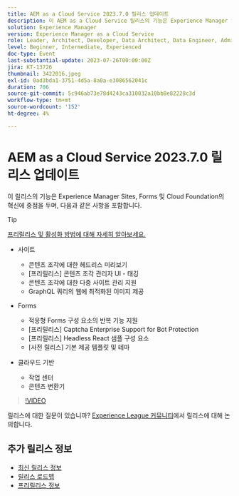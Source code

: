 ```yaml
---
title: AEM as a Cloud Service 2023.7.0 릴리스 업데이트
description: 이 AEM as a Cloud Service 릴리스의 기능은 Experience Manager Sites, Forms 및 Cloud Foundation 혁신에 중점을 둡니다.
solution: Experience Manager
version: Experience Manager as a Cloud Service
role: Leader, Architect, Developer, Data Architect, Data Engineer, Admin, User
level: Beginner, Intermediate, Experienced
doc-type: Event
last-substantial-update: 2023-07-26T00:00:00Z
jira: KT-13726
thumbnail: 3422016.jpeg
exl-id: 0ad3bda1-3751-4d5a-8a0a-e3086562041c
duration: 706
source-git-commit: 5c946ab73e78d4243ca310032a10bb8e82228c3d
workflow-type: tm+mt
source-wordcount: '152'
ht-degree: 4%

---
```


# AEM as a Cloud Service 2023.7.0 릴리스 업데이트

이 릴리스의 기능은 Experience Manager Sites, Forms 및 Cloud Foundation의 혁신에 중점을 두며, 다음과 같은 사항을 포함합니다.

>[!TIP]
>
>[프리릴리스 및 활성화 방법에 대해 자세히 알아보세요.](https://experienceleague.adobe.com/docs/experience-manager-cloud-service/content/release-notes/prerelease.html?lang=ko)

* 사이트
   * 콘텐츠 조각에 대한 헤드리스 미리보기
   * [프리릴리스] 콘텐츠 조각 관리자 UI - 태깅
   * 콘텐츠 조각에 대한 다중 사이트 관리 지원
   * GraphQL 쿼리의 웹에 최적화된 이미지 제공

* Forms
   * 적응형 Forms 구성 요소의 반복 기능 지원
   * [프리릴리스] Captcha Enterprise Support for Bot Protection
   * [프리릴리스] Headless React 샘플 구성 요소
   * [사전 릴리스] 기본 제공 템플릿 및 테마

* 클라우드 기반
   * 작업 센터
   * 콘텐츠 변환기

>[!VIDEO](https://video.tv.adobe.com/v/3422016/?learn=on)


릴리스에 대한 질문이 있습니까?  [Experience League 커뮤니티](https://adobe.ly/3Y6CC6J)에서 릴리스에 대해 논의합니다.

## 추가 릴리스 정보

* [최신 릴리스 정보](https://experienceleague.adobe.com/docs/experience-manager-cloud-service/content/release-notes/home.html?lang=ko-KR)
* [릴리스 로드맵](https://experienceleague.adobe.com/docs/experience-manager-release-information/aem-release-updates/update-releases-roadmap.html?lang=ko)
* [프리릴리스 정보](https://experienceleague.adobe.com/docs/experience-manager-cloud-service/content/release-notes/prerelease.html?lang=ko)
